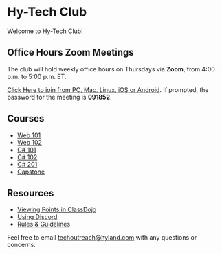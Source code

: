# Hy-Tech Club
Welcome to Hy-Tech Club!

## Office Hours Zoom Meetings
The club will hold weekly office hours on Thursdays via **Zoom**, from 4:00 p.m. to 5:00 p.m. ET.

[Click Here to join from PC, Mac, Linux, iOS or Android](https://hyland.zoom.us/j/93495273225?pwd=K3lINzl1UjBVY2RwbDRtTEVITEJXUT09). If prompted, the password for the meeting is **091852**.

## Courses
- [Web 101](/web-101)
- [Web 102](/web-102)
- [C# 101](/cs-101)
- [C# 102](/cs-102)
- [C# 201](/cs-201)
- [Capstone](/capstone)

## Resources
- [Viewing Points in ClassDojo](/ClassDojoPoints)
- [Using Discord](/DiscordUse)
- [Rules & Guidelines](/RulesAndGuidelines)

Feel free to email [techoutreach@hyland.com](mailto:techoutreach@hyland.com) with any questions or concerns.